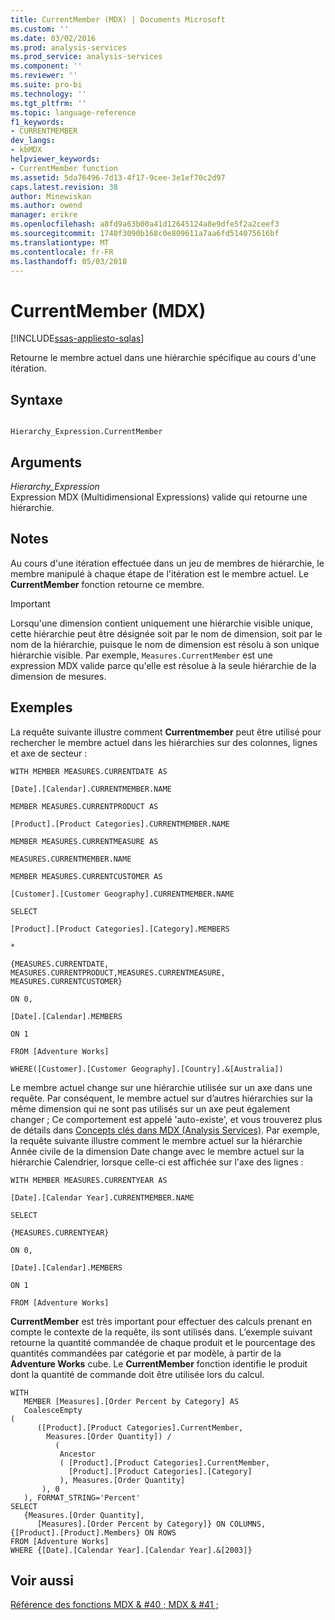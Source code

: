 ```yaml
---
title: CurrentMember (MDX) | Documents Microsoft
ms.custom: ''
ms.date: 03/02/2016
ms.prod: analysis-services
ms.prod_service: analysis-services
ms.component: ''
ms.reviewer: ''
ms.suite: pro-bi
ms.technology: ''
ms.tgt_pltfrm: ''
ms.topic: language-reference
f1_keywords:
- CURRENTMEMBER
dev_langs:
- kbMDX
helpviewer_keywords:
- CurrentMember function
ms.assetid: 5da76496-7d13-4f17-9cee-3e1ef70c2d97
caps.latest.revision: 38
author: Minewiskan
ms.author: owend
manager: erikre
ms.openlocfilehash: a8fd9a63b00a41d12645124a8e9dfe5f2a2ceef3
ms.sourcegitcommit: 1740f3090b168c0e809611a7aa6fd514075616bf
ms.translationtype: MT
ms.contentlocale: fr-FR
ms.lasthandoff: 05/03/2018
---
```

# <a name="currentmember-mdx"></a>CurrentMember (MDX)
[!INCLUDE[ssas-appliesto-sqlas](../includes/ssas-appliesto-sqlas.md)]

  Retourne le membre actuel dans une hiérarchie spécifique au cours d'une itération.  
  
## <a name="syntax"></a>Syntaxe  
  
```  
  
Hierarchy_Expression.CurrentMember  
```  
  
## <a name="arguments"></a>Arguments  
 *Hierarchy_Expression*  
 Expression MDX (Multidimensional Expressions) valide qui retourne une hiérarchie.  
  
## <a name="remarks"></a>Notes  
 Au cours d'une itération effectuée dans un jeu de membres de hiérarchie, le membre manipulé à chaque étape de l'itération est le membre actuel. Le **CurrentMember** fonction retourne ce membre.  
  
> [!IMPORTANT]  
>  Lorsqu'une dimension contient uniquement une hiérarchie visible unique, cette hiérarchie peut être désignée soit par le nom de dimension, soit par le nom de la hiérarchie, puisque le nom de dimension est résolu à son unique hiérarchie visible. Par exemple, `Measures.CurrentMember` est une expression MDX valide parce qu'elle est résolue à la seule hiérarchie de la dimension de mesures.  
  
## <a name="examples"></a>Exemples  
 La requête suivante illustre comment **Currentmember** peut être utilisé pour rechercher le membre actuel dans les hiérarchies sur des colonnes, lignes et axe de secteur :  
  
 `WITH MEMBER MEASURES.CURRENTDATE AS`  
  
 `[Date].[Calendar].CURRENTMEMBER.NAME`  
  
 `MEMBER MEASURES.CURRENTPRODUCT AS`  
  
 `[Product].[Product Categories].CURRENTMEMBER.NAME`  
  
 `MEMBER MEASURES.CURRENTMEASURE AS`  
  
 `MEASURES.CURRENTMEMBER.NAME`  
  
 `MEMBER MEASURES.CURRENTCUSTOMER AS`  
  
 `[Customer].[Customer Geography].CURRENTMEMBER.NAME`  
  
 `SELECT`  
  
 `[Product].[Product Categories].[Category].MEMBERS`  
  
 `*`  
  
 `{MEASURES.CURRENTDATE, MEASURES.CURRENTPRODUCT,MEASURES.CURRENTMEASURE, MEASURES.CURRENTCUSTOMER}`  
  
 `ON 0,`  
  
 `[Date].[Calendar].MEMBERS`  
  
 `ON 1`  
  
 `FROM [Adventure Works]`  
  
 `WHERE([Customer].[Customer Geography].[Country].&[Australia])`  
  
 Le membre actuel change sur une hiérarchie utilisée sur un axe dans une requête. Par conséquent, le membre actuel sur d’autres hiérarchies sur la même dimension qui ne sont pas utilisés sur un axe peut également changer ; Ce comportement est appelé 'auto-existe', et vous trouverez plus de détails dans [Concepts clés dans MDX &#40;Analysis Services&#41;](../analysis-services/multidimensional-models/mdx/key-concepts-in-mdx-analysis-services.md). Par exemple, la requête suivante illustre comment le membre actuel sur la hiérarchie Année civile de la dimension Date change avec le membre actuel sur la hiérarchie Calendrier, lorsque celle-ci est affichée sur l'axe des lignes :  
  
 `WITH MEMBER MEASURES.CURRENTYEAR AS`  
  
 `[Date].[Calendar Year].CURRENTMEMBER.NAME`  
  
 `SELECT`  
  
 `{MEASURES.CURRENTYEAR}`  
  
 `ON 0,`  
  
 `[Date].[Calendar].MEMBERS`  
  
 `ON 1`  
  
 `FROM [Adventure Works]`  
  
 **CurrentMember** est très important pour effectuer des calculs prenant en compte le contexte de la requête, ils sont utilisés dans. L’exemple suivant retourne la quantité commandée de chaque produit et le pourcentage des quantités commandées par catégorie et par modèle, à partir de la **Adventure Works** cube. Le **CurrentMember** fonction identifie le produit dont la quantité de commande doit être utilisée lors du calcul.  
  
```  
WITH   
   MEMBER [Measures].[Order Percent by Category] AS  
   CoalesceEmpty  
(   
      ([Product].[Product Categories].CurrentMember,  
        Measures.[Order Quantity]) /   
          (  
           Ancestor  
           ( [Product].[Product Categories].CurrentMember,   
             [Product].[Product Categories].[Category]  
           ), Measures.[Order Quantity]  
       ), 0  
   ), FORMAT_STRING='Percent'  
SELECT   
   {Measures.[Order Quantity],  
      [Measures].[Order Percent by Category]} ON COLUMNS,  
{[Product].[Product].Members} ON ROWS  
FROM [Adventure Works]  
WHERE {[Date].[Calendar Year].[Calendar Year].&[2003]}  
```  
  
## <a name="see-also"></a>Voir aussi  
 [Référence des fonctions MDX & #40 ; MDX & #41 ;](../mdx/mdx-function-reference-mdx.md)  
  
  
